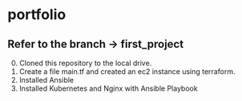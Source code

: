 # portfolio

Refer to the branch -> first_project
-------------------------------------

0. Cloned this repository to the local drive.
1. Create a file main.tf and created an ec2 instance using terraform.
2. Installed Ansible
3. Installed Kubernetes and Nginx with Ansible Playbook
    
